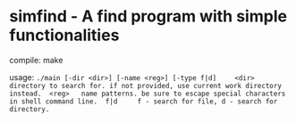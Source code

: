 # simfind - A find program with simple functionalities

compile: make 

usage: `./main [-dir <dir>] [-name <reg>] [-type f|d]`
`    
    <dir>   directory to search for. if not provided, use current work directory instead. 
    <reg>   name patterns. be sure to escape special characters in shell command line. 
    f|d     f - search for file, d - search for directory. 
`
